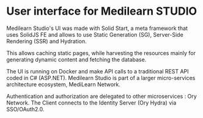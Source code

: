 # User interface for Medilearn STUDIO

Medilearn Studio's UI was made with Solid Start, a meta framework that uses SolidJS FE and allows to use Static Generation (SG), Server-Side Rendering (SSR) and Hydration. 

This allows caching static pages, while harvesting the resources mainly for generating dynamic content and fetching the database. 

The UI is running on Docker and make API calls to a traditional REST API coded in C# (ASP.NET). Medilearn Studio is part of a larger micro-services architecture ecosystem, MediLearn Network.

Authentication and authorization are delegated to other microservices : Ory Network. The Client connects to the Identity Server (Ory Hydra) via SSO/OAuth2.0. 